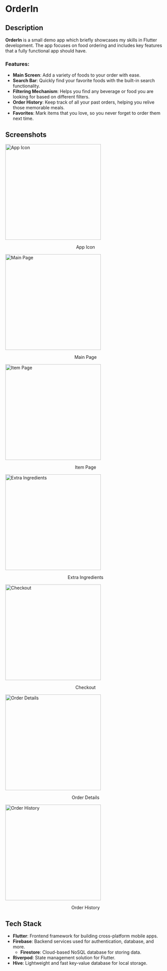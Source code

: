 # OrderIn

## Description

**OrderIn** is a small demo app which briefly showcases my skills in Flutter development. The app focuses on food ordering and includes key features that a fully functional app should have.

### Features:
- **Main Screen**: Add a variety of foods to your order with ease.
- **Search Bar**: Quickly find your favorite foods with the built-in search functionality.
- **Filtering Mechanism**: Helps you find any beverage or food you are looking for based on different filters.
- **Order History**: Keep track of all your past orders, helping you relive those memorable meals.
- **Favorites**: Mark items that you love, so you never forget to order them next time.

## Screenshots

<img src="screenshots/app_icon.png" alt="App Icon" width="300"/>
<p align="center">App Icon</p>

<img src="screenshots/main_page.png" alt="Main Page" width="300"/>
<p align="center">Main Page</p>

<img src="screenshots/item_page.png" alt="Item Page" width="300"/>
<p align="center">Item Page</p>

<img src="screenshots/extra_ingredients.png" alt="Extra Ingredients" width="300"/>
<p align="center">Extra Ingredients</p>

<img src="screenshots/checkout.png" alt="Checkout" width="300"/>
<p align="center">Checkout</p>

<img src="screenshots/order_details.png" alt="Order Details" width="300"/>
<p align="center">Order Details</p>

<img src="screenshots/order_history.png" alt="Order History" width="300"/>
<p align="center">Order History</p>

## Tech Stack

- **Flutter**: Frontend framework for building cross-platform mobile apps.
- **Firebase**: Backend services used for authentication, database, and more.
  - **Firestore**: Cloud-based NoSQL database for storing data.
- **Riverpod**: State management solution for Flutter.
- **Hive**: Lightweight and fast key-value database for local storage.
